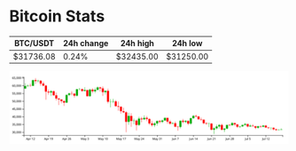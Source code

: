 # Bitcoin Stats

BTC/USDT|24h change|24h high|24h low|
|---|---|---|---|
|$31736.08|0.24%|$32435.00|$31250.00|

<img src="./chart.svg">
